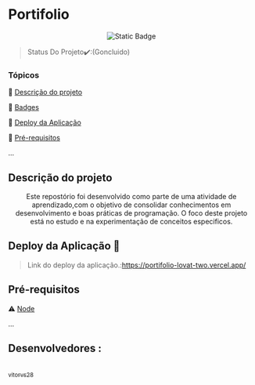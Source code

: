 <h1>Portifolio</h1>
<p align="center">
<img alt="Static Badge" src="https://img.shields.io/badge/status-cincluido-green">
</p>

>Status Do Projeto✔️:(Goncluido)
>

### Tópicos

:small_blue_diamond: [Descrição do projeto](#descrição-do-projeto)

:small_blue_diamond: [Badges](#badges)

:small_blue_diamond: [Deploy da Aplicação](#deploy-da-aplicação-dash)

:small_blue_diamond: [Pré-requisitos](#pré-requisitos)

... 

## Descrição do projeto

<p align="center">
 Este repostório foi desenvolvido como parte de uma atividade de aprendizado,com o objetivo de consolidar
 conhecimentos em desenvolvimento e boas práticas de programação.
 O foco deste projeto está no estudo e na experimentação de conceitos especificos.
</p>

## Deploy da Aplicação :dash:

> Link do deploy da aplicação.:https://portifolio-lovat-two.vercel.app/

## Pré-requisitos

:warning: [Node](https://nodejs.org/en/download/)

...

## Desenvolvedores :

[<br><sub>vitorvs28</sub>](https://github.com/vitorvs28) 



  
